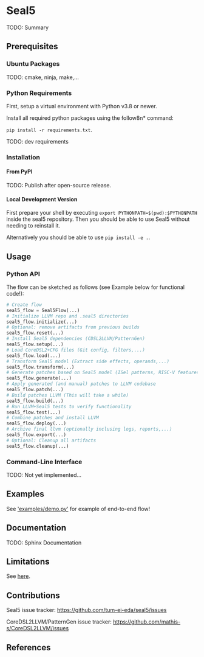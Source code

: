 # Seal5

TODO: Summary

## Prerequisites

### Ubuntu Packages

TODO: cmake, ninja, make,...

### Python Requirements

First, setup a virtual environment with Python v3.8 or newer.

Install all required python packages using the follow8n* command:

`pip install -r requirements.txt`.

TODO: dev requirements

### Installation

#### From PyPI

TODO: Publish after open-source release.

#### Local Development Version

First prepare your shell by executing `export PYTHONPATH=$(pwd):$PYTHONPATH` inside the seal5 repository. Then you should be able to use Seal5 without needing to reinstall it.

Alternatively you should be able to use `pip install -e .`.

## Usage

### Python API

The flow can be sketched as follows (see Example below for functional code!):

```python
# Create flow
seal5_flow = Seal5Flow(...)
# Initialize LLVM repo and .seal5 directories
seal5_flow.initialize(...)
# Optional: remove artifacts from previous builds
seal5_flow.reset(...)
# Install Seal5 dependencies (CDSL2LLVM/PatternGen)
seal5_flow.setup(...)
# Load CoreDSL2+CFG files (Git config, filters,...)
seal5_flow.load(...)
# Transform Seal5 model (Extract side effects, operands,...)
seal5_flow.transform(...)
# Generate patches based on Seal5 model (ISel patterns, RISC-V features,...)
seal5_flow.generate(...)
# Apply generated (and manual) patches to LLVM codebase
seal5_flow.patch(...)
# Build patches LLVM (This will take a while)
seal5_flow.build(...)
# Run LLVM+Seal5 tests to verify functionality
seal5_flow.test(...)
# Combine patches and install LLVM
seal5_flow.deploy(...)
# Archive final llvm (optionally inclusing logs, reports,...)
seal5_flow.export(...)
# Optional: Cleanup all artifacts
seal5_flow.cleanup(...)
```

### Command-Line Interface

TODO: Not yet implemented...

## Examples

See ['examples/demo.py'](examples/demo.py) for example of end-to-end flow!

## Documentation

TODO: Sphinx Documentation

## Limitations

See [here](./LIMITATIONS.md).

## Contributions

Seal5 issue tracker: https://github.com/tum-ei-eda/seal5/issues

CoreDSL2LLVM/PatternGen issue tracker: https://github.com/mathis-s/CoreDSL2LLVM/issues

## References
